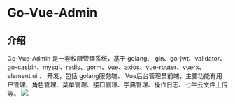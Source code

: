 # Go-Vue-Admin

## 介绍
Go-Vue-Admin 是一套权限管理系统，基于 golang、 gin、go-jwt、validator、go-casbin、mysql、redis、gorm、vue、axios、vue-router、vuerx、element ui 、 开发，包括 golang服务端、 Vue后台管理员前端，主要功能有用户管理、角色管理、菜单管理、接口管理、字典管理、操作日志、七牛云文件上传等。
<img src="https://github.com/tanxi2019/Go-Vue-Admin/blob/main/web/src/assets/go/6b8a5f103722abff409320b7ff854a6.png"/>
